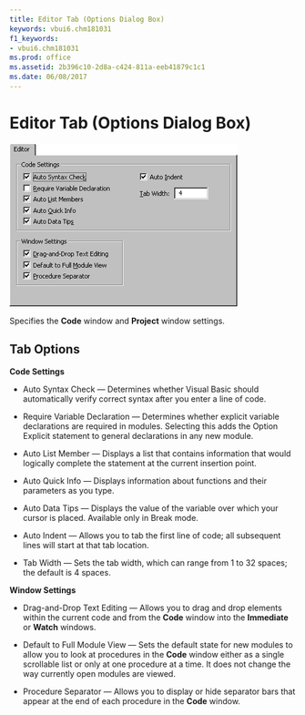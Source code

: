 ```yaml
---
title: Editor Tab (Options Dialog Box)
keywords: vbui6.chm181031
f1_keywords:
- vbui6.chm181031
ms.prod: office
ms.assetid: 2b396c10-2d8a-c424-811a-eeb41879c1c1
ms.date: 06/08/2017
---
```



# Editor Tab (Options Dialog Box)


![Editor tab](../../../images/formatop_ZA01201609.gif)



Specifies the  **Code** window and **Project** window settings.

## Tab Options

 **Code Settings**




- Auto Syntax Check — Determines whether Visual Basic should automatically verify correct syntax after you enter a line of code.
    
- Require Variable Declaration — Determines whether explicit variable declarations are required in modules. Selecting this adds the Option Explicit statement to general declarations in any new module.
    
- Auto List Member — Displays a list that contains information that would logically complete the statement at the current insertion point.
    
- Auto Quick Info — Displays information about functions and their parameters as you type.
    
- Auto Data Tips — Displays the value of the variable over which your cursor is placed. Available only in Break mode.
    
- Auto Indent — Allows you to tab the first line of code; all subsequent lines will start at that tab location.
    
- Tab Width — Sets the tab width, which can range from 1 to 32 spaces; the default is 4 spaces.
    


 **Window Settings**




- Drag-and-Drop Text Editing — Allows you to drag and drop elements within the current code and from the  **Code** window into the **Immediate** or **Watch** windows.
    
- Default to Full Module View — Sets the default state for new modules to allow you to look at procedures in the  **Code** window either as a single scrollable list or only at one procedure at a time. It does not change the way currently open modules are viewed.
    
- Procedure Separator — Allows you to display or hide separator bars that appear at the end of each procedure in the  **Code** window.
    



